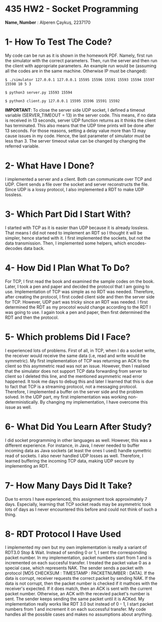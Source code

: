 # 435 HW2 - Socket Programming 


**Name, Number** : Alperen Çaykuş, 2237170

# 1- How To Test The Code?

My code can be run as it is shown in the homework PDF. Namely, first run the simulator with the correct parameters. Then, run the server and then run the client with appropriate parameters. An example run would be (assuming all the codes are in the same machine. Otherwise IP must be changed):

```
$ ./simulator 127.0.0.1 127.0.0.1 15595 15596 15591 15593 15594 15597 15598 10 5 3

$ python3 server.py 15593 15594

$ python3 client.py 127.0.0.1 15595 15596 15591 15592
```

**IMPORTANT**: To close the server side UDP socket, I defined a timeout variable (SERVER_TIMEOUT = 13) in the server code. This means, if no data is received in 13 seconds, server UDP function returns as it thinks the client has terminated. This also means that the UDP time prints will be done after 13 seconds.
For those reasons, setting a delay value more than 13 may cause issues in my code. Hence, the last parameter of simulator must be less than 3. The server timeout value can be changed by changing the referred variable.

# 2- What Have I Done?

I implemented a server and a client. Both can communicate over TCP and UDP. Client sends a file over the socket and server reconstructs the file. 
Since UDP is a lossy protocol, I also implemented a RDT to make UDP lossless.

# 3- Which Part Did I Start With?

I started with TCP as it is easier than UDP because it is already lossless. That means I did not need to implement an RDT so I thought it will be simpler, hence started with it. I first implemented the sockets, but not the data transmission. Then, I implemented some helpers, which encodes-decodes data back. 

# 4- How Did I Plan What To Do?

For TCP, I first read the book and examined the sample codes on the book. Later, I took a pen and paper and decided the protocol that I am going to use. Implementation of TCP was simple as no RDT was needed. Therefore, after creating the protocol, I first coded client side and then the server side for TCP.
However, UDP part was tricky since an RDT was needed. I first determined the RDT as my procotol would change according to the RDT I was going to use. I again took a pen and paper, then first determined the RDT and then the protocol.

# 5- Which problems Did I Face?

I experienced lots of problems. First of all, in TCP, when I do a socket write, the receiver would receive the same data (i.e, read and write would be symmetric). My first implementation of TCP was returning an ACK to the client so this asymmetric read was not an issue. However, then I realised that the simulator does not support TCP data forwarding from server to client so I deleted this line, and the mentioned asymmetric read error happened. It took me days to debug this and later I learned that this is due to fact that TCP is a streaming protocol, not a messaging protocol. Therefore, I implemented a buffer on the server side and the problem solved. In the UDP part, my first implementation was working non-deterministically. By changing my implementation, I have overcome this issue as well.

# 6- What Did You Learn After Study?

I did socket programming in other languages as well. However, this was a different experience. For instance, in Java, I never needed to buffer incoming data as Java sockets (at least the ones I used) handle symettric read of sockets. I also never handled UDP losses as well. Therefore, I learned buffering the incoming TCP data, making UDP secure by implementing an RDT.

# 7- How Many Days Did It Take?

Due to errors I have experienced, this assignment took approximately 7 days. Especially, learning that TCP socket reads may be asymmetric took lots of days as I never encountered this before and could not think of such a thing.

# 8- RDT Protocol I Have Used

I implemented my own but my own implementation is really a variant of RDT3.0 Stop & Wait. Instead of sending 0 or 1, I sent the corresponding packet number. In my implementation, packet numbers start from 1 and is incremented on each succesful transfer. I treated the packet value 0 as a special case, which represents NAK. The sender sends a packet with protocol [MD5 CHECKSUM : TIMESTAMP : PACKETNUMBER : DATA]. If the data is corrupt, receiver requests the correct packet by sending NAK. If the data is not corrupt, then the packet number is checked if it mathces with the receiver's expected. If it does match, then an ACK is sent with the current packet number. Otherwise, an ACK with the recevied packet's number is sent. The sender keeps sending the same packet until it is ACKed. My implementation really works like RDT 3.0 but instead of 0 - 1, I start packet numbers from 1 and increment it on each successful transfer. My code handles all the possible cases and makes no assumptions about anything.
